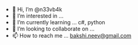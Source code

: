 - 👋 Hi, I’m @n33vb4k
- 👀 I’m interested in ... 
- 🌱 I’m currently learning ... c#, python
- 💞️ I’m looking to collaborate on ...
- 📫 How to reach me ... bakshi.neev@gmail.com

<!---
n33vb4k/n33vb4k is a ✨ special ✨ repository because its `README.md` (this file) appears on your GitHub profile.
You can click the Preview link to take a look at your changes.
--->
